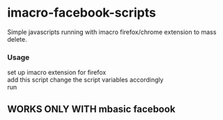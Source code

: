 # imacro-facebook-scripts
Simple javascripts running with imacro firefox/chrome extension to mass delete.
### Usage  
set up imacro extension for firefox   
add this script 
change the script variables accordingly  
run  
## WORKS ONLY WITH mbasic facebook
